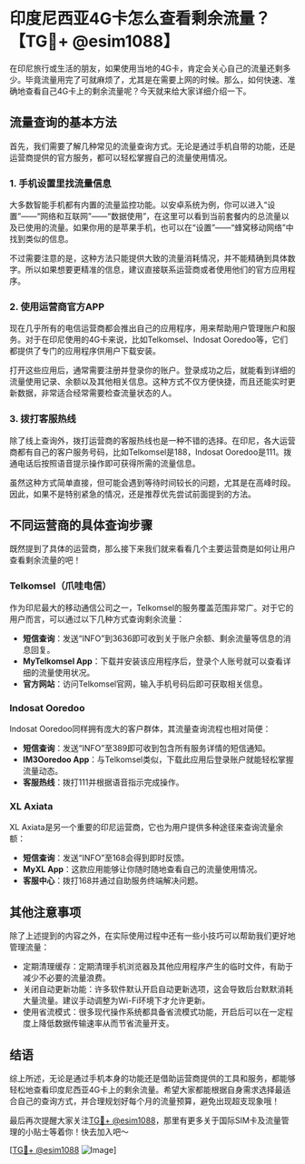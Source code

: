 # 印度尼西亚4G卡怎么查看剩余流量？【TG💪+ @esim1088】

在印尼旅行或生活的朋友，如果使用当地的4G卡，肯定会关心自己的流量还剩多少。毕竟流量用完了可就麻烦了，尤其是在需要上网的时候。那么，如何快速、准确地查看自己4G卡上的剩余流量呢？今天就来给大家详细介绍一下。

## **流量查询的基本方法**

首先，我们需要了解几种常见的流量查询方式。无论是通过手机自带的功能，还是运营商提供的官方服务，都可以轻松掌握自己的流量使用情况。

### 1. 手机设置里找流量信息

大多数智能手机都有内置的流量监控功能。以安卓系统为例，你可以进入“设置”——“网络和互联网”——“数据使用”，在这里可以看到当前套餐内的总流量以及已使用的流量。如果你用的是苹果手机，也可以在“设置”——“蜂窝移动网络”中找到类似的信息。

不过需要注意的是，这种方法只能提供大致的流量消耗情况，并不能精确到具体数字。所以如果想要更精准的信息，建议直接联系运营商或者使用他们的官方应用程序。

### 2. 使用运营商官方APP

现在几乎所有的电信运营商都会推出自己的应用程序，用来帮助用户管理账户和服务。对于在印尼使用的4G卡来说，比如Telkomsel、Indosat Ooredoo等，它们都提供了专门的应用程序供用户下载安装。

打开这些应用后，通常需要注册并登录你的账户。登录成功之后，就能看到详细的流量使用记录、余额以及其他相关信息。这种方式不仅方便快捷，而且还能实时更新数据，非常适合经常需要检查流量状态的人。

### 3. 拨打客服热线

除了线上查询外，拨打运营商的客服热线也是一种不错的选择。在印尼，各大运营商都有自己的客户服务号码，比如Telkomsel是188，Indosat Ooredoo是111。拨通电话后按照语音提示操作即可获得所需的流量信息。

虽然这种方式简单直接，但可能会遇到等待时间较长的问题，尤其是在高峰时段。因此，如果不是特别紧急的情况，还是推荐优先尝试前面提到的方法。

## **不同运营商的具体查询步骤**

既然提到了具体的运营商，那么接下来我们就来看看几个主要运营商是如何让用户查看剩余流量的吧！

### Telkomsel（爪哇电信）

作为印尼最大的移动通信公司之一，Telkomsel的服务覆盖范围非常广。对于它的用户而言，可以通过以下几种方式查询剩余流量：

- **短信查询**：发送“INFO”到3636即可收到关于账户余额、剩余流量等信息的消息回复。
- **MyTelkomsel App**：下载并安装该应用程序后，登录个人账号就可以查看详细的流量使用状况。
- **官方网站**：访问Telkomsel官网，输入手机号码后即可获取相关信息。

### Indosat Ooredoo

Indosat Ooredoo同样拥有庞大的客户群体，其流量查询流程也相对简便：

- **短信查询**：发送“INFO”至389即可收到包含所有服务详情的短信通知。
- **IM3Ooredoo App**：与Telkomsel类似，下载此应用后登录账户就能轻松掌握流量动态。
- **客服热线**：拨打111并根据语音指示完成操作。

### XL Axiata

XL Axiata是另一个重要的印尼运营商，它也为用户提供多种途径来查询流量余额：

- **短信查询**：发送“INFO”至168会得到即时反馈。
- **MyXL App**：这款应用能够让你随时随地查看自己的流量使用情况。
- **客服中心**：拨打168并通过自助服务终端解决问题。

## **其他注意事项**

除了上述提到的内容之外，在实际使用过程中还有一些小技巧可以帮助我们更好地管理流量：

- 定期清理缓存：定期清理手机浏览器及其他应用程序产生的临时文件，有助于减少不必要的流量浪费。
- 关闭自动更新功能：许多软件默认开启自动更新选项，这会导致后台默默消耗大量流量。建议手动调整为Wi-Fi环境下才允许更新。
- 使用省流模式：很多现代操作系统都具备省流模式功能，开启后可以在一定程度上降低数据传输速率从而节省流量开支。

## 结语

综上所述，无论是通过手机本身的功能还是借助运营商提供的工具和服务，都能够轻松地查看印度尼西亚4G卡上的剩余流量。希望大家都能根据自身需求选择最适合自己的查询方式，并合理规划好每个月的流量预算，避免出现超支现象哦！

最后再次提醒大家关注[TG💪+ @esim1088](https://t.me/s/esim1088)，那里有更多关于国际SIM卡及流量管理的小贴士等着你！快去加入吧～

[[TG💪+ @esim1088](https://t.me/s/esim1088) ![Image](https://i.postimg.cc/4NQfJmqS/Snipaste-2025-05-13-00-14-12.png)]